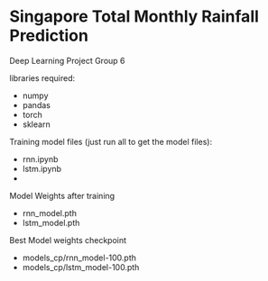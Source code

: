 # Singapore Total Monthly Rainfall Prediction 
Deep Learning Project Group 6

libraries required:
- numpy
- pandas
- torch
- sklearn

Training model files (just run all to get the model files):
- rnn.ipynb
- lstm.ipynb
-

Model Weights after training
- rnn_model.pth
- lstm_model.pth


Best Model weights checkpoint
- models_cp/rnn_model-100.pth
- models_cp/lstm_model-100.pth
